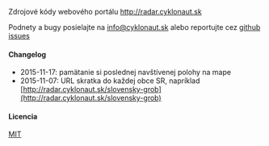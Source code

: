 Zdrojové kódy webového portálu http://radar.cyklonaut.sk

Podnety a bugy posielajte na info@cyklonaut.sk alebo reportujte cez [github issues](https://github.com/sk-vpohybe/shmu/issues)

#### Changelog

* 2015-11-17: pamätanie si poslednej navštívenej polohy na mape
* 2015-11-07: URL skratka do každej obce SR, napríklad [http://radar.cyklonaut.sk/slovensky-grob](http://radar.cyklonaut.sk/slovensky-grob)

#### Licencia

[MIT](http://opensource.org/licenses/MIT)

